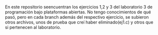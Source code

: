 En este repositorio seencuentran los ejercicios 1,2 y 3 del laboratorio 3 de programación bajo plataformas abiertas. No tengo conocimientos de qué pasó, pero en cada branch además del respectivo ejercicio, se subieron otros archivos, unos de prueba que creí haber eliminado(ej1.c) y otros que si pertenecen al laboratorio.  
